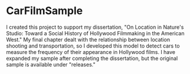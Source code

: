 # CarFilmSample

I created this project to support my dissertation, "On Location in Nature's Studio: Toward a Social History of Hollywood Filmmaking in the American West." My final chapter dealt with the relationship between location shooting and transportation, so I developed this model to detect cars to measure the frequency of their appearance in Hollywood films. I have expanded my sample after completing the dissertation, but the original sample is available under "releases."
